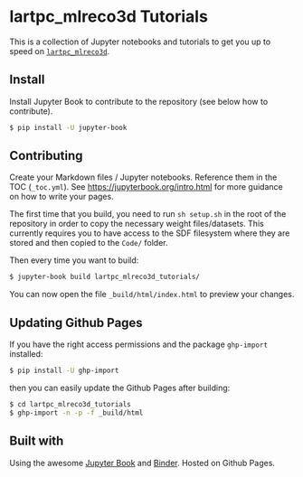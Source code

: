 # lartpc_mlreco3d Tutorials

This is a collection of Jupyter notebooks and tutorials to get you up to speed on [`lartpc_mlreco3d`](https://github.com/DeepLearnPhysics/lartpc_mlreco3d).

## Install
Install Jupyter Book to contribute to the repository (see below how to contribute). 

```bash
$ pip install -U jupyter-book 
```

## Contributing

Create your Markdown files / Jupyter notebooks. Reference them in the TOC (`_toc.yml`). 
See https://jupyterbook.org/intro.html for more guidance on how to write your pages.

The first time that you build, you need to run `sh setup.sh` in the root of the repository in order to copy the necessary weight files/datasets. This currently requires you to have access to the SDF filesystem where they are stored and then copied to the `Code/` folder.

Then every time you want to build:

```bash
$ jupyter-book build lartpc_mlreco3d_tutorials/
```

You can now open the file `_build/html/index.html` to preview your changes.

## Updating Github Pages

If you have the right access permissions and the package `ghp-import` installed:
```bash
$ pip install -U ghp-import
```

then you can easily update the Github Pages after building:

```bash
$ cd lartpc_mlreco3d_tutorials
$ ghp-import -n -p -f _build/html
```

## Built with
Using the awesome [Jupyter Book](https://jupyterbook.org/) and [Binder](https://mybinder.readthedocs.io/). Hosted on Github Pages.
